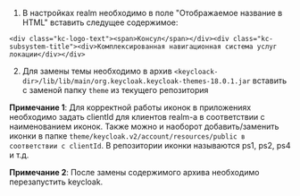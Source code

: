 1. В настройках realm необходимо в поле "Отображаемое название в HTML" вставить следущее содержимое:

``<div class="kc-logo-text"><span>Консул</span></div><div class="kc-subsystem-title"><div>Комплексированная навигационная система услуг локации</div></div> ``

2. Для замены темы необходимо в архив ``<keycloack-dir>/lib/lib/main/org.keycloak.keycloak-themes-18.0.1.jar`` вставить с заменой папку ``theme`` из текущего репозитория

**Примечание 1**: Для корректной работы иконок в приложениях необходимо задать clientId для клиентов realm-a в соответствии с наименованием иконок. Также можно и наоборот добавить/заменить иконки в папке ``theme/keycloak.v2/account/resources/public в соответствии с clientId``. В репозитории иконки называются ps1, ps2, ps4 и т.д.

**Примечание 2**: После замены содержимого архива необходимо перезапустить keycloak.
